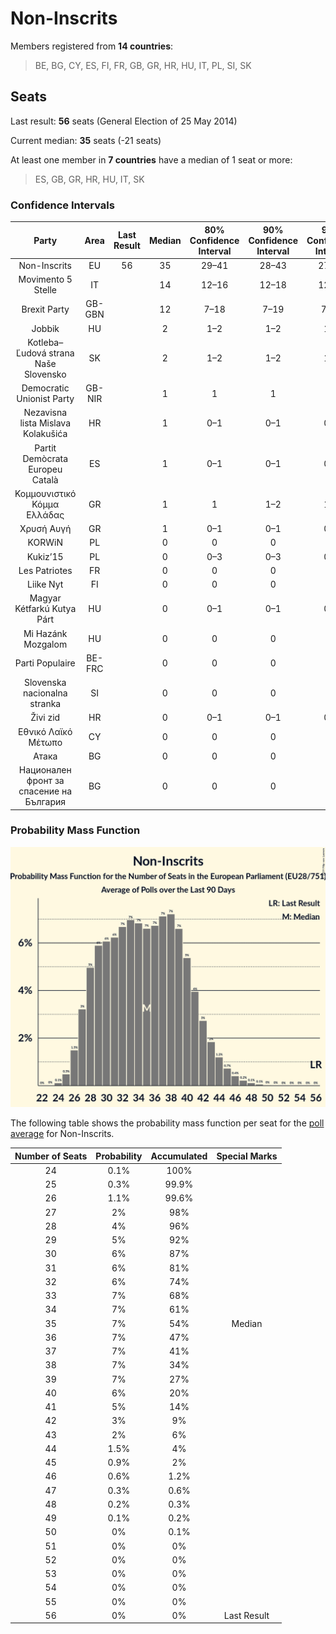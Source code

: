 # Non-Inscrits

Members registered from **14 countries**:

> BE, BG, CY, ES, FI, FR, GB, GR, HR, HU, IT, PL, SI, SK

## Seats

Last result: **56** seats (General Election of 25 May 2014)

Current median: **35** seats (-21 seats)

At least one member in **7 countries** have a median of 1 seat or more:

> ES, GB, GR, HR, HU, IT, SK

### Confidence Intervals

| Party | Area | Last Result | Median | 80% Confidence Interval | 90% Confidence Interval | 95% Confidence Interval | 99% Confidence Interval |
|:-----:|:----:|:-----------:|:------:|:-----------------------:|:-----------------------:|:-----------------------:|:-----------------------:|
| Non-Inscrits | EU | 56 | 35 | 29–41 | 28–43 | 27–44 | 26–47 |
| Movimento 5 Stelle | IT | | 14 | 12–16 | 12–18 | 12–19 | 11–20 |
| Brexit Party | GB-GBN | | 12 | 7–18 | 7–19 | 7–19 | 6–19 |
| Jobbik | HU | | 2 | 1–2 | 1–2 | 1–2 | 1–2 |
| Kotleba–Ľudová strana Naše Slovensko | SK | | 2 | 1–2 | 1–2 | 1–2 | 1–3 |
| Democratic Unionist Party | GB-NIR | | 1 | 1 | 1 | 1 | 1 |
| Nezavisna lista Mislava Kolakušića | HR | | 1 | 0–1 | 0–1 | 0–1 | 0–1 |
| Partit Demòcrata Europeu Català | ES | | 1 | 0–1 | 0–1 | 0–1 | 0–1 |
| Κομμουνιστικό Κόμμα Ελλάδας | GR | | 1 | 1 | 1–2 | 1–2 | 1–2 |
| Χρυσή Αυγή | GR | | 1 | 0–1 | 0–1 | 0–1 | 0–1 |
| KORWiN | PL | | 0 | 0 | 0 | 0 | 0–3 |
| Kukiz’15 | PL | | 0 | 0–3 | 0–3 | 0–4 | 0–4 |
| Les Patriotes | FR | | 0 | 0 | 0 | 0 | 0 |
| Liike Nyt | FI | | 0 | 0 | 0 | 0 | 0 |
| Magyar Kétfarkú Kutya Párt | HU | | 0 | 0–1 | 0–1 | 0–1 | 0–1 |
| Mi Hazánk Mozgalom | HU | | 0 | 0 | 0 | 0 | 0–1 |
| Parti Populaire | BE-FRC | | 0 | 0 | 0 | 0 | 0 |
| Slovenska nacionalna stranka | SI | | 0 | 0 | 0 | 0 | 0 |
| Živi zid | HR | | 0 | 0–1 | 0–1 | 0–1 | 0–1 |
| Εθνικό Λαϊκό Μέτωπο | CY | | 0 | 0 | 0 | 0 | 0 |
| Атака | BG | | 0 | 0 | 0 | 0 | 0 |
| Национален фронт за спасение на България | BG | | 0 | 0 | 0 | 0 | 0 |

### Probability Mass Function

![Graph with seats probability mass function not yet produced](average-2019-07-31-seats-pmf-non-inscrits.png "Seats Probability Mass Function")

The following table shows the probability mass function per seat for the [poll average](average-2019-07-31.html) for Non-Inscrits.

| Number of Seats | Probability | Accumulated | Special Marks |
|:---------------:|:-----------:|:-----------:|:-------------:|
| 24 | 0.1% | 100% |  |
| 25 | 0.3% | 99.9% |  |
| 26 | 1.1% | 99.6% |  |
| 27 | 2% | 98% |  |
| 28 | 4% | 96% |  |
| 29 | 5% | 92% |  |
| 30 | 6% | 87% |  |
| 31 | 6% | 81% |  |
| 32 | 6% | 74% |  |
| 33 | 7% | 68% |  |
| 34 | 7% | 61% |  |
| 35 | 7% | 54% | Median |
| 36 | 7% | 47% |  |
| 37 | 7% | 41% |  |
| 38 | 7% | 34% |  |
| 39 | 7% | 27% |  |
| 40 | 6% | 20% |  |
| 41 | 5% | 14% |  |
| 42 | 3% | 9% |  |
| 43 | 2% | 6% |  |
| 44 | 1.5% | 4% |  |
| 45 | 0.9% | 2% |  |
| 46 | 0.6% | 1.2% |  |
| 47 | 0.3% | 0.6% |  |
| 48 | 0.2% | 0.3% |  |
| 49 | 0.1% | 0.2% |  |
| 50 | 0% | 0.1% |  |
| 51 | 0% | 0% |  |
| 52 | 0% | 0% |  |
| 53 | 0% | 0% |  |
| 54 | 0% | 0% |  |
| 55 | 0% | 0% |  |
| 56 | 0% | 0% | Last Result |


